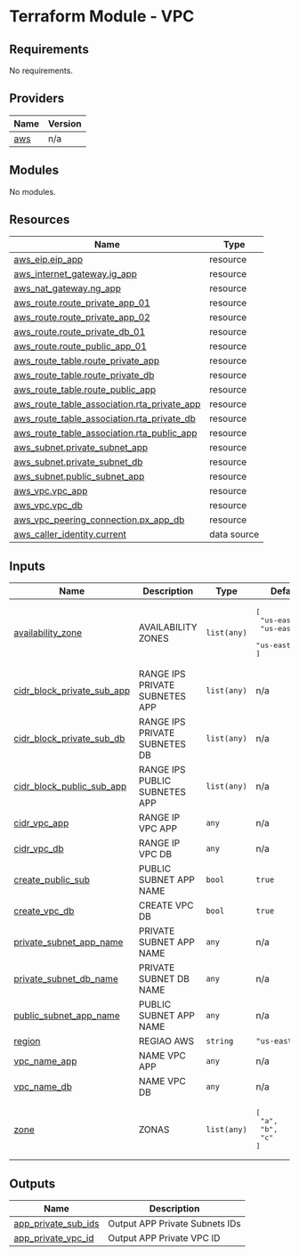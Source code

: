 Terraform Module - VPC
======================

## Requirements

No requirements.

## Providers

| Name | Version |
|------|---------|
| <a name="provider_aws"></a> [aws](#provider\_aws) | n/a |

## Modules

No modules.

## Resources

| Name | Type |
|------|------|
| [aws_eip.eip_app](https://registry.terraform.io/providers/hashicorp/aws/latest/docs/resources/eip) | resource |
| [aws_internet_gateway.ig_app](https://registry.terraform.io/providers/hashicorp/aws/latest/docs/resources/internet_gateway) | resource |
| [aws_nat_gateway.ng_app](https://registry.terraform.io/providers/hashicorp/aws/latest/docs/resources/nat_gateway) | resource |
| [aws_route.route_private_app_01](https://registry.terraform.io/providers/hashicorp/aws/latest/docs/resources/route) | resource |
| [aws_route.route_private_app_02](https://registry.terraform.io/providers/hashicorp/aws/latest/docs/resources/route) | resource |
| [aws_route.route_private_db_01](https://registry.terraform.io/providers/hashicorp/aws/latest/docs/resources/route) | resource |
| [aws_route.route_public_app_01](https://registry.terraform.io/providers/hashicorp/aws/latest/docs/resources/route) | resource |
| [aws_route_table.route_private_app](https://registry.terraform.io/providers/hashicorp/aws/latest/docs/resources/route_table) | resource |
| [aws_route_table.route_private_db](https://registry.terraform.io/providers/hashicorp/aws/latest/docs/resources/route_table) | resource |
| [aws_route_table.route_public_app](https://registry.terraform.io/providers/hashicorp/aws/latest/docs/resources/route_table) | resource |
| [aws_route_table_association.rta_private_app](https://registry.terraform.io/providers/hashicorp/aws/latest/docs/resources/route_table_association) | resource |
| [aws_route_table_association.rta_private_db](https://registry.terraform.io/providers/hashicorp/aws/latest/docs/resources/route_table_association) | resource |
| [aws_route_table_association.rta_public_app](https://registry.terraform.io/providers/hashicorp/aws/latest/docs/resources/route_table_association) | resource |
| [aws_subnet.private_subnet_app](https://registry.terraform.io/providers/hashicorp/aws/latest/docs/resources/subnet) | resource |
| [aws_subnet.private_subnet_db](https://registry.terraform.io/providers/hashicorp/aws/latest/docs/resources/subnet) | resource |
| [aws_subnet.public_subnet_app](https://registry.terraform.io/providers/hashicorp/aws/latest/docs/resources/subnet) | resource |
| [aws_vpc.vpc_app](https://registry.terraform.io/providers/hashicorp/aws/latest/docs/resources/vpc) | resource |
| [aws_vpc.vpc_db](https://registry.terraform.io/providers/hashicorp/aws/latest/docs/resources/vpc) | resource |
| [aws_vpc_peering_connection.px_app_db](https://registry.terraform.io/providers/hashicorp/aws/latest/docs/resources/vpc_peering_connection) | resource |
| [aws_caller_identity.current](https://registry.terraform.io/providers/hashicorp/aws/latest/docs/data-sources/caller_identity) | data source |

## Inputs

| Name | Description | Type | Default | Required |
|------|-------------|------|---------|:--------:|
| <a name="input_availability_zone"></a> [availability\_zone](#input\_availability\_zone) | AVAILABILITY ZONES | `list(any)` | <pre>[<br>  "us-east-1a",<br>  "us-east-1b",<br>  "us-east-1c"<br>]</pre> | no |
| <a name="input_cidr_block_private_sub_app"></a> [cidr\_block\_private\_sub\_app](#input\_cidr\_block\_private\_sub\_app) | RANGE IPS PRIVATE SUBNETES APP | `list(any)` | n/a | yes |
| <a name="input_cidr_block_private_sub_db"></a> [cidr\_block\_private\_sub\_db](#input\_cidr\_block\_private\_sub\_db) | RANGE IPS PRIVATE SUBNETES DB | `list(any)` | n/a | yes |
| <a name="input_cidr_block_public_sub_app"></a> [cidr\_block\_public\_sub\_app](#input\_cidr\_block\_public\_sub\_app) | RANGE IPS PUBLIC SUBNETES APP | `list(any)` | n/a | yes |
| <a name="input_cidr_vpc_app"></a> [cidr\_vpc\_app](#input\_cidr\_vpc\_app) | RANGE IP VPC APP | `any` | n/a | yes |
| <a name="input_cidr_vpc_db"></a> [cidr\_vpc\_db](#input\_cidr\_vpc\_db) | RANGE IP VPC DB | `any` | n/a | yes |
| <a name="input_create_public_sub"></a> [create\_public\_sub](#input\_create\_public\_sub) | PUBLIC SUBNET APP NAME | `bool` | `true` | no |
| <a name="input_create_vpc_db"></a> [create\_vpc\_db](#input\_create\_vpc\_db) | CREATE VPC DB | `bool` | `true` | no |
| <a name="input_private_subnet_app_name"></a> [private\_subnet\_app\_name](#input\_private\_subnet\_app\_name) | PRIVATE SUBNET APP NAME | `any` | n/a | yes |
| <a name="input_private_subnet_db_name"></a> [private\_subnet\_db\_name](#input\_private\_subnet\_db\_name) | PRIVATE SUBNET DB NAME | `any` | n/a | yes |
| <a name="input_public_subnet_app_name"></a> [public\_subnet\_app\_name](#input\_public\_subnet\_app\_name) | PUBLIC SUBNET APP NAME | `any` | n/a | yes |
| <a name="input_region"></a> [region](#input\_region) | REGIAO AWS | `string` | `"us-east-1"` | no |
| <a name="input_vpc_name_app"></a> [vpc\_name\_app](#input\_vpc\_name\_app) | NAME VPC APP | `any` | n/a | yes |
| <a name="input_vpc_name_db"></a> [vpc\_name\_db](#input\_vpc\_name\_db) | NAME VPC DB | `any` | n/a | yes |
| <a name="input_zone"></a> [zone](#input\_zone) | ZONAS | `list(any)` | <pre>[<br>  "a",<br>  "b",<br>  "c"<br>]</pre> | no |

## Outputs

| Name | Description |
|------|-------------|
| <a name="output_app_private_sub_ids"></a> [app\_private\_sub\_ids](#output\_app\_private\_sub\_ids) | Output APP Private Subnets IDs |
| <a name="output_app_private_vpc_id"></a> [app\_private\_vpc\_id](#output\_app\_private\_vpc\_id) | Output APP Private VPC ID |
